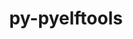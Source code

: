 ---
title: "py-pyelftools"
layout: cache
categories: [package, develop]
meta: {"versions": ["0.29"], "compilers": ["gcc@=11.1.0", "oneapi@=2023.0.0", "oneapi@=2023.1.0", "oneapi@=2023.2.0"], "oss": ["ubuntu20.04"], "platforms": ["linux"], "targets": ["ppc64le", "x86_64", "x86_64_v3"], "stacks": ["e4s", "e4s-oneapi", "e4s-power", "root"], "num_specs": 9, "num_specs_by_stack": {"e4s-power": 3, "root": 9, "e4s-oneapi": 4, "e4s": 2}}
spec_details: [{"hash": "hctwd3zy7jxqjwjhae52pzobh6uwwycs", "compiler": "gcc@=11.1.0", "versions": ["0.29"], "os": "ubuntu20.04", "platform": "linux", "target": "ppc64le", "variants": ["build_system=python_pip"], "stacks": ["e4s-power", "root"], "size": "-", "tarball": "https://binaries.spack.io/develop/build_cache/linux-ubuntu20.04-ppc64le/gcc-11.1.0/py-pyelftools-0.29/linux-ubuntu20.04-ppc64le-gcc-11.1.0-py-pyelftools-0.29-hctwd3zy7jxqjwjhae52pzobh6uwwycs.spack"}, {"hash": "zgdohhgg5nllaj2y3kbfuvi433ppwp4j", "compiler": "gcc@=11.1.0", "versions": ["0.29"], "os": "ubuntu20.04", "platform": "linux", "target": "ppc64le", "variants": ["build_system=python_pip"], "stacks": ["e4s-power", "root"], "size": "-", "tarball": "https://binaries.spack.io/develop/build_cache/linux-ubuntu20.04-ppc64le/gcc-11.1.0/py-pyelftools-0.29/linux-ubuntu20.04-ppc64le-gcc-11.1.0-py-pyelftools-0.29-zgdohhgg5nllaj2y3kbfuvi433ppwp4j.spack"}, {"hash": "a7ay5zlm6qxhwcrmv3enqowapbbilx6s", "compiler": "gcc@=11.1.0", "versions": ["0.29"], "os": "ubuntu20.04", "platform": "linux", "target": "ppc64le", "variants": ["build_system=python_pip"], "stacks": ["e4s-power", "root"], "size": "-", "tarball": "https://binaries.spack.io/develop/build_cache/linux-ubuntu20.04-ppc64le/gcc-11.1.0/py-pyelftools-0.29/linux-ubuntu20.04-ppc64le-gcc-11.1.0-py-pyelftools-0.29-a7ay5zlm6qxhwcrmv3enqowapbbilx6s.spack"}, {"hash": "7mzgtp75n2h3dhofimioe455x3c4n7lf", "compiler": "oneapi@=2023.0.0", "versions": ["0.29"], "os": "ubuntu20.04", "platform": "linux", "target": "x86_64", "variants": ["build_system=python_pip"], "stacks": ["e4s-oneapi", "root"], "size": "-", "tarball": "https://binaries.spack.io/develop/build_cache/linux-ubuntu20.04-x86_64/oneapi-2023.0.0/py-pyelftools-0.29/linux-ubuntu20.04-x86_64-oneapi-2023.0.0-py-pyelftools-0.29-7mzgtp75n2h3dhofimioe455x3c4n7lf.spack"}, {"hash": "gb2tzppka6uhk7sibj5m6vs3nfu2qbjf", "compiler": "oneapi@=2023.1.0", "versions": ["0.29"], "os": "ubuntu20.04", "platform": "linux", "target": "x86_64", "variants": ["build_system=python_pip"], "stacks": ["e4s-oneapi", "root"], "size": "-", "tarball": "https://binaries.spack.io/develop/build_cache/linux-ubuntu20.04-x86_64/oneapi-2023.1.0/py-pyelftools-0.29/linux-ubuntu20.04-x86_64-oneapi-2023.1.0-py-pyelftools-0.29-gb2tzppka6uhk7sibj5m6vs3nfu2qbjf.spack"}, {"hash": "s62rhqdw5u3o646o6o6ckny5tzyd2yj5", "compiler": "oneapi@=2023.1.0", "versions": ["0.29"], "os": "ubuntu20.04", "platform": "linux", "target": "x86_64", "variants": ["build_system=python_pip"], "stacks": ["e4s-oneapi", "root"], "size": "-", "tarball": "https://binaries.spack.io/develop/build_cache/linux-ubuntu20.04-x86_64/oneapi-2023.1.0/py-pyelftools-0.29/linux-ubuntu20.04-x86_64-oneapi-2023.1.0-py-pyelftools-0.29-s62rhqdw5u3o646o6o6ckny5tzyd2yj5.spack"}, {"hash": "yw4ufoeocj37h6fmptoy5q32rahb4ith", "compiler": "oneapi@=2023.2.0", "versions": ["0.29"], "os": "ubuntu20.04", "platform": "linux", "target": "x86_64", "variants": ["build_system=python_pip"], "stacks": ["e4s-oneapi", "root"], "size": "-", "tarball": "https://binaries.spack.io/develop/build_cache/linux-ubuntu20.04-x86_64/oneapi-2023.2.0/py-pyelftools-0.29/linux-ubuntu20.04-x86_64-oneapi-2023.2.0-py-pyelftools-0.29-yw4ufoeocj37h6fmptoy5q32rahb4ith.spack"}, {"hash": "rc5c3rjsakv5y47iuk3x5smzacvby7ga", "compiler": "gcc@=11.1.0", "versions": ["0.29"], "os": "ubuntu20.04", "platform": "linux", "target": "x86_64_v3", "variants": ["build_system=python_pip"], "stacks": ["e4s", "root"], "size": "-", "tarball": "https://binaries.spack.io/develop/build_cache/linux-ubuntu20.04-x86_64_v3/gcc-11.1.0/py-pyelftools-0.29/linux-ubuntu20.04-x86_64_v3-gcc-11.1.0-py-pyelftools-0.29-rc5c3rjsakv5y47iuk3x5smzacvby7ga.spack"}, {"hash": "gilut2fmtqeiwidlft4gw356eks5kiox", "compiler": "gcc@=11.1.0", "versions": ["0.29"], "os": "ubuntu20.04", "platform": "linux", "target": "x86_64_v3", "variants": ["build_system=python_pip"], "stacks": ["e4s", "root"], "size": "-", "tarball": "https://binaries.spack.io/develop/build_cache/linux-ubuntu20.04-x86_64_v3/gcc-11.1.0/py-pyelftools-0.29/linux-ubuntu20.04-x86_64_v3-gcc-11.1.0-py-pyelftools-0.29-gilut2fmtqeiwidlft4gw356eks5kiox.spack"}]
---